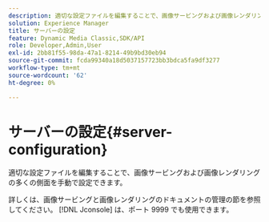 ```yaml
---
description: 適切な設定ファイルを編集することで、画像サービングおよび画像レンダリングの多くの側面を手動で設定できます。
solution: Experience Manager
title: サーバーの設定
feature: Dynamic Media Classic,SDK/API
role: Developer,Admin,User
exl-id: 2bb81f55-98da-47a1-8214-49b9bd30eb94
source-git-commit: fcda99340a18d5037157723bb3bdca5fa9df3277
workflow-type: tm+mt
source-wordcount: '62'
ht-degree: 0%

---
```


# サーバーの設定{#server-configuration}

適切な設定ファイルを編集することで、画像サービングおよび画像レンダリングの多くの側面を手動で設定できます。

詳しくは、画像サービングと画像レンダリングのドキュメントの管理の節を参照してください。 [!DNL Jconsole] は、ポート 9999 でも使用できます。
